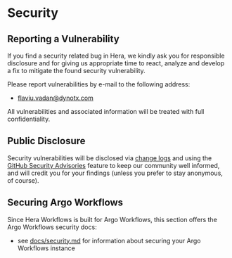 # Security

## Reporting a Vulnerability

If you find a security related bug in Hera, we kindly ask you for responsible disclosure and for giving us appropriate
time to react, analyze and develop a fix to mitigate the found security vulnerability.

Please report vulnerabilities by e-mail to the following address:

* flaviu.vadan@dynotx.com

All vulnerabilities and associated information will be treated with full confidentiality.

## Public Disclosure

Security vulnerabilities will be disclosed via [change logs](CHANGELOG.md) and using the
[GitHub Security Advisories](https://github.com/argoproj-labs/hera4-workflows/security/advisories)
feature to keep our community well informed, and will credit you for your findings (unless you prefer to stay anonymous,
of course).

## Securing Argo Workflows

Since Hera Workflows is built for Argo Workflows, this section offers the Argo Workflows security docs:

- see [docs/security.md](https://github.com/argoproj/argo-workflows/blob/master/docs/security.md) for information about
  securing your Argo Workflows instance


